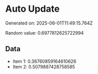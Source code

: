 # Auto Update

Generated on: 2025-06-01T11:49:15.764Z

Random value: 0.6977812625722994

## Data

- Item 1: 0.36760859164610626
- Item 2: 0.5079887428758585